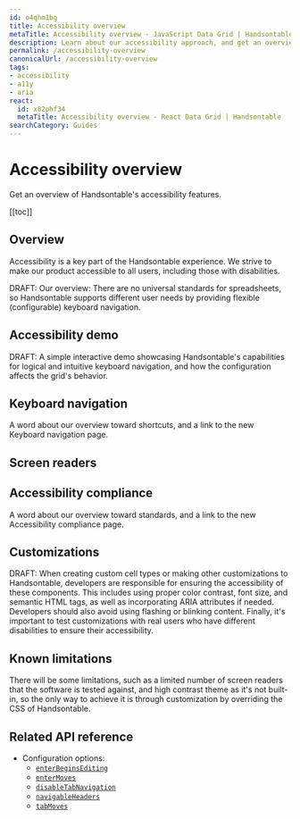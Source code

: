 ```yaml
---
id: o4qhm1bg
title: Accessibility overview
metaTitle: Accessibility overview - JavaScript Data Grid | Handsontable
description: Learn about our accessibility approach, and get an overview of Handsontable's accessibility features.
permalink: /accessibility-overview
canonicalUrl: /accessibility-overview
tags:
- accessibility
- a11y
- aria
react:
  id: x82phf34
  metaTitle: Accessibility overview - React Data Grid | Handsontable
searchCategory: Guides
---
```


# Accessibility overview

Get an overview of Handsontable's accessibility features.

[[toc]]

## Overview

Accessibility is a key part of the Handsontable experience. We strive to make our product accessible to all users, including those with disabilities.

DRAFT: Our overview: There are no universal standards for spreadsheets, so Handsontable supports different user needs by providing flexible (configurable) keyboard navigation.

## Accessibility demo

DRAFT: A simple interactive demo showcasing Handsontable's capabilities for logical and intuitive keyboard navigation, and how the configuration affects the grid's behavior.

## Keyboard navigation

A word about our overview toward shortcuts, and a link to the new Keyboard navigation page.

## Screen readers

## Accessibility compliance

A word about our overview toward standards, and a link to the new Accessibility compliance page.

## Customizations

DRAFT: When creating custom cell types or making other customizations to Handsontable, developers are responsible for ensuring the accessibility of these components. This includes using proper color contrast, font size, and semantic HTML tags, as well as incorporating ARIA attributes if needed. Developers should also avoid using flashing or blinking content. Finally, it's important to test customizations with real users who have different disabilities to ensure their accessibility.

## Known limitations

There will be some limitations, such as a limited number of screen readers that the software is tested against, and high contrast theme as it's not built-in, so the only way to achieve it is through customization by overriding the CSS of Handsontable.

## Related API reference

- Configuration options:
  - [`enterBeginsEditing`](@/api/options.md#enterbeginsediting)
  - [`enterMoves`](@/api/options.md#entermoves)
  - [`disableTabNavigation`](@/api/options.md#disabletabnavigation)
  - [`navigableHeaders`](@/api/options.md#navigableheaders)
  - [`tabMoves`](@/api/options.md#tabmoves)
